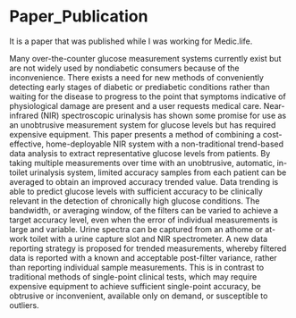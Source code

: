 # Paper_Publication

It is a paper that was published while I was working for Medic.life. 



<Abstract of the paper>

Many over-the-counter glucose measurement systems currently exist but are not widely used by nondiabetic
consumers because of the inconvenience. There exists a need for new methods of conveniently detecting early
stages of diabetic or prediabetic conditions rather than waiting for the disease to progress to the point that symptoms
indicative of physiological damage are present and a user requests medical care. Near-infrared (NIR) spectroscopic
urinalysis has shown some promise for use as an unobtrusive measurement system for glucose levels but has
required expensive equipment. This paper presents a method of combining a cost-effective, home-deployable NIR
system with a non-traditional trend-based data analysis to extract representative glucose levels from patients. By
taking multiple measurements over time with an unobtrusive, automatic, in-toilet urinalysis system, limited accuracy
samples from each patient can be averaged to obtain an improved accuracy trended value. Data trending is able
to predict glucose levels with sufficient accuracy to be clinically relevant in the detection of chronically high glucose
conditions. The bandwidth, or averaging window, of the filters can be varied to achieve a target accuracy level,
even when the error of individual measurements is large and variable. Urine spectra can be captured from an athome
or at-work toilet with a urine capture slot and NIR spectrometer. A new data reporting strategy is proposed for
trended measurements, whereby filtered data is reported with a known and acceptable post-filter variance, rather
than reporting individual sample measurements. This is in contrast to traditional methods of single-point clinical tests,
which may require expensive equipment to achieve sufficient single-point accuracy, be obtrusive or inconvenient,
available only on demand, or susceptible to outliers.
